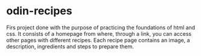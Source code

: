 # odin-recipes
Firs project done with the purpose of practicing the foundations of html and css.
It consists of a homepage from where, through a link, you can access other pages with different recipes.
Each recipe page contains an image, a description, ingredients and steps to prepare them.      
